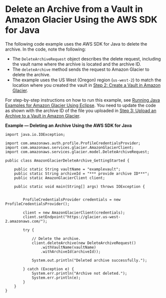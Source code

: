 # Delete an Archive from a Vault in Amazon Glacier Using the AWS SDK for Java<a name="getting-started-delete-archive-java"></a>

The following code example uses the AWS SDK for Java to delete the archive\. In the code, note the following:
+ The `DeleteArchiveRequest` object describes the delete request, including the vault name where the archive is located and the archive ID\.
+ The `deleteArchive` method sends the request to Amazon Glacier to delete the archive\. 
+ The example uses the US West \(Oregon\) region \(`us-west-2`\) to match the location where you created the vault in [Step 2: Create a Vault in Amazon Glacier](getting-started-create-vault.md)\. 

For step\-by\-step instructions on how to run this example, see [Running Java Examples for Amazon Glacier Using Eclipse](using-aws-sdk-for-java.md#setting-up-and-testing-sdk-java)\. You need to update the code as shown with the archive ID of the file you uploaded in [Step 3: Upload an Archive to a Vault in Amazon Glacier](getting-started-upload-archive.md)\. 

**Example — Deleting an Archive Using the AWS SDK for Java**  <a name="GS_ExampleDeleteArchiveJava"></a>

```
import java.io.IOException;

import com.amazonaws.auth.profile.ProfileCredentialsProvider;
import com.amazonaws.services.glacier.AmazonGlacierClient;
import com.amazonaws.services.glacier.model.DeleteArchiveRequest;

public class AmazonGlacierDeleteArchive_GettingStarted {

    public static String vaultName = "examplevault";
    public static String archiveId = "*** provide archive ID***";
    public static AmazonGlacierClient client;
    
    public static void main(String[] args) throws IOException {
        
    	
    	ProfileCredentialsProvider credentials = new ProfileCredentialsProvider();

        client = new AmazonGlacierClient(credentials);
        client.setEndpoint("https://glacier.us-west-2.amazonaws.com/");        

        try {

            // Delete the archive.
            client.deleteArchive(new DeleteArchiveRequest()
                .withVaultName(vaultName)
                .withArchiveId(archiveId));
            
            System.out.println("Deleted archive successfully.");
            
        } catch (Exception e) {
            System.err.println("Archive not deleted.");
            System.err.println(e);
        }
    }
}
```